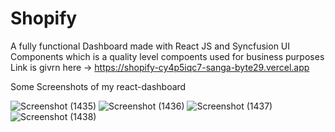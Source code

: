 # Shopify
A fully functional Dashboard made with React JS and Syncfusion UI Components which is a quality level compoents used for business purposes
Link is givrn here -> https://shopify-cy4p5iqc7-sanga-byte29.vercel.app

Some Screenshots of my react-dashboard

![Screenshot (1435)](https://user-images.githubusercontent.com/78073395/170886887-91154d2a-e5f9-499d-91f2-76f41e252483.png)
![Screenshot (1436)](https://user-images.githubusercontent.com/78073395/170886918-e25db916-11cf-4729-9f1a-f348d046623b.png)
![Screenshot (1437)](https://user-images.githubusercontent.com/78073395/170886919-99b95d5b-7820-4fd1-adf6-424e6f6f2d78.png)
![Screenshot (1438)](https://user-images.githubusercontent.com/78073395/170886922-83b1a003-7cb2-4985-935c-c738092b885b.png)
